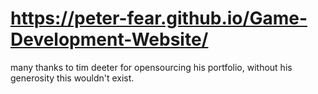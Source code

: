 # https://peter-fear.github.io/Game-Development-Website/
many thanks to tim deeter for opensourcing his portfolio, without his generosity this wouldn't exist.

